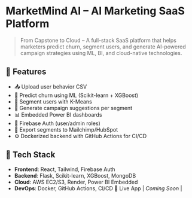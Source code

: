 # MarketMind AI – AI Marketing SaaS Platform

> From Capstone to Cloud – A full-stack SaaS platform that helps marketers predict churn, segment users, and generate AI-powered campaign strategies using ML, BI, and cloud-native technologies.

## 🚀 Features

- 📤 Upload user behavior CSV
- 🔮 Predict churn using ML (Scikit-learn + XGBoost)
- 🧠 Segment users with K-Means
- 📨 Generate campaign suggestions per segment
- 📊 Embedded Power BI dashboards
- 🔐 Firebase Auth (user/admin roles)
- 🧾 Export segments to Mailchimp/HubSpot
- ⚙️ Dockerized backend with GitHub Actions for CI/CD

## 🧱 Tech Stack

- **Frontend**: React, Tailwind, Firebase Auth
- **Backend**: Flask, Scikit-learn, XGBoost, MongoDB
- **Cloud**: AWS EC2/S3, Render, Power BI Embedded
- **DevOps**: Docker, GitHub Actions, CI/CD
🔗 Live App | _Coming Soon_ |
